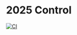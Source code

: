 # 2025 Control
[![CI](https://github.com/recordrobotics/2025_Control/actions/workflows/ci.yml/badge.svg?branch=main)](https://github.com/recordrobotics/2025_Control/actions/workflows/ci.yml)
